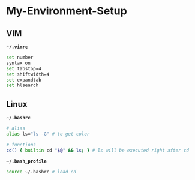 # My-Environment-Setup

## VIM

**`~/.vimrc`**

```bash
set number
syntax on
set tabstop=4
set shiftwidth=4
set expandtab
set hlsearch
```

## Linux

**`~/.bashrc`**

```bash
# alias
alias ls="ls -G" # to get color

# functions
cd() { builtin cd "$@" && ls; } # ls will be executed right after cd
```

**`~/.bash_profile`**

```bash
source ~/.bashrc # load cd
```
